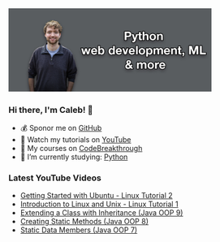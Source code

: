 <img src="github-cover-photo-my-face.jpg" width="400px" />

### Hi there, I'm Caleb! 🍛

- 💰 Sponor me on [GitHub](https://github.com/sponsors/CalebCurry)
- 🎥 Watch my tutorials on [YouTube](https://www.youtube.com/calebthevideomaker2)
- 📗 My courses on [CodeBreakthrough](https://www.codebreakthrough.com)
- 🤔 I’m currently studying: [Python](https://www.youtube.com/watch?v=s3IvdkCq2_c&t=4254s)

### Latest YouTube Videos
<!-- YOUTUBE:START -->
- [Getting Started with Ubuntu - Linux Tutorial 2](https://www.youtube.com/watch?v=Z3Ck9-wt-WQ)
- [Introduction to Linux and Unix - Linux Tutorial 1](https://www.youtube.com/watch?v=__iKSnQXe_o)
- [Extending a Class with Inheritance (Java OOP 9)](https://www.youtube.com/watch?v=9znjMsU-wbM)
- [Creating Static Methods (Java OOP 8)](https://www.youtube.com/watch?v=xO_HCT4QfIw)
- [Static Data Members (Java OOP 7)](https://www.youtube.com/watch?v=joeNPV4H0j8)
<!-- YOUTUBE:END -->
